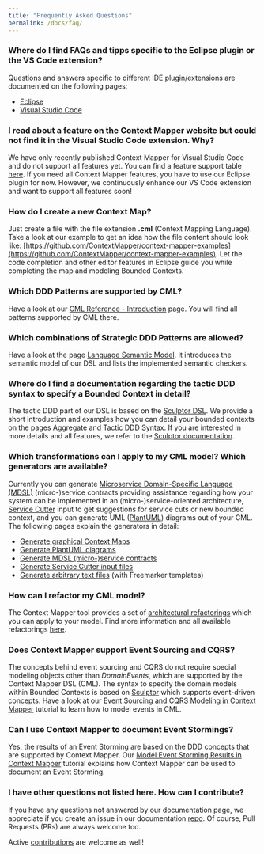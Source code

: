 ```yaml
---
title: "Frequently Asked Questions"
permalink: /docs/faq/
---
```


### Where do I find FAQs and tipps specific to the Eclipse plugin or the VS Code extension?
Questions and answers specific to different IDE plugin/extensions are documented on the following pages:

 * [Eclipse](/docs/eclipse/)
 * [Visual Studio Code](/docs/vs-code/)

### I read about a feature on the Context Mapper website but could not find it in the Visual Studio Code extension. Why?
We have only recently published Context Mapper for Visual Studio Code and do not support all features yet. You can find a feature support table [here](/docs/ide/). If you need all Context Mapper features, you have to use our Eclipse plugin for now. However, we continuously enhance our VS Code extension and want to support all features soon!

### How do I create a new Context Map?
Just create a file with the file extension **.cml** (Context Mapping Language). Take a look at our example to get an idea how the file content should look like: [https://github.com/ContextMapper/context-mapper-examples](https://github.com/ContextMapper/context-mapper-examples). Let the code completion and other editor features in Eclipse guide you while completing the map and modeling Bounded Contexts.

### Which DDD Patterns are supported by CML?
Have a look at our [CML Reference - Introduction](/docs/language-reference/) page. You will find all patterns supported by CML there.

### Which combinations of Strategic DDD Patterns are allowed? 
Have a look at the page [Language Semantic Model](/docs/language-model/). It introduces the semantic model of our DSL and lists the implemented semantic checkers.

### Where do I find a documentation regarding the tactic DDD syntax to specify a Bounded Context in detail?
The tactic DDD part of our DSL is based on the [Sculptor DSL](http://sculptorgenerator.org/). We provide a short introduction and examples how you can detail your bounded contexts on the pages [Aggregate](/docs/aggregate/) and [Tactic DDD Syntax](/docs/tactic-ddd/). If you are interested in more details and all features, we refer to the [Sculptor documentation](http://sculptorgenerator.org/documentation/advanced-tutorial).

### Which transformations can I apply to my CML model? Which generators are available?
Currently you can generate [Microservice Domain-Specific Language (MDSL)](https://socadk.github.io/MDSL/) (micro-)service contracts providing assistance regarding how your system can be implemented in an (micro-)service-oriented architecture, [Service Cutter](http://servicecutter.github.io/) input  to get suggestions for service cuts or new bounded context, and you can generate UML ([PlantUML](http://plantuml.com/)) diagrams out of your CML. The following pages explain the generators in detail:

 * [Generate graphical Context Maps](/docs/context-map-generator/)
 * [Generate PlantUML diagrams](/docs/plant-uml/)
 * [Generate MDSL (micro-)service contracts](/docs/mdsl/)
 * [Generate Service Cutter input files](/docs/service-cutter/)
 * [Generate arbitrary text files](/docs/generic-freemarker-generator/) (with Freemarker templates)

### How can I refactor my CML model?
The Context Mapper tool provides a set of [architectural refactorings](https://stefan.kapferer.ch/2019/09/05/service-decomposition-as-a-series-of-architectural-refactorings/) which you can apply to your model. Find more information and all
available refactorings [here](/docs/architectural-refactorings).

### Does Context Mapper support Event Sourcing and CQRS?
The concepts behind event sourcing and CQRS do not require special modeling objects other than _DomainEvents_, which are supported by the Context Mapper DSL (CML). The syntax to specify the domain models within Bounded Contexts is based on [Sculptor](http://sculptorgenerator.org/) which supports event-driven concepts. 
Have a look at our [Event Sourcing and CQRS Modeling in Context Mapper](/docs/event-sourcing-and-cqrs-modeling/) tutorial to learn how to model events in CML.  

### Can I use Context Mapper to document Event Stormings?
Yes, the results of an Event Storming are based on the DDD concepts that are supported by Context Mapper. Our 
[Model Event Storming Results in Context Mapper](/docs/event-storming/) tutorial explains how Context Mapper can be used to 
document an Event Storming.

### I have other questions not listed here. How can I contribute?
If you have any questions not answered by our documentation page, we appreciate if you create an issue in our documentation [repo](https://github.com/ContextMapper/contextmapper.github.io/issues). Of course, Pull Requests (PRs) are always welcome too.

Active [contributions](/getting-involved/) are welcome as well!
